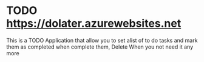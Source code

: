 # TODO  https://dolater.azurewebsites.net
This is a TODO Application that allow you to set  alist of to do tasks and mark them as completed when  complete them, Delete When you not need it any more


